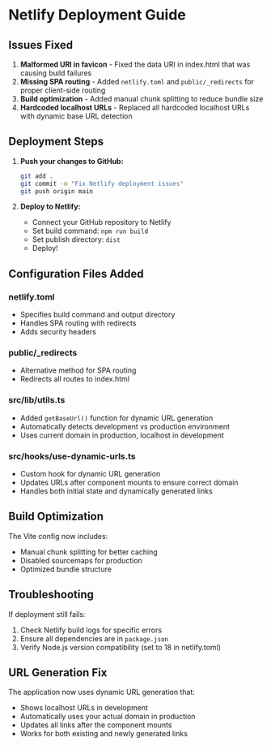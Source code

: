 # Netlify Deployment Guide

## Issues Fixed

1. **Malformed URI in favicon** - Fixed the data URI in index.html that was causing build failures
2. **Missing SPA routing** - Added `netlify.toml` and `public/_redirects` for proper client-side routing
3. **Build optimization** - Added manual chunk splitting to reduce bundle size
4. **Hardcoded localhost URLs** - Replaced all hardcoded localhost URLs with dynamic base URL detection

## Deployment Steps

1. **Push your changes to GitHub:**
   ```bash
   git add .
   git commit -m "Fix Netlify deployment issues"
   git push origin main
   ```

2. **Deploy to Netlify:**
   - Connect your GitHub repository to Netlify
   - Set build command: `npm run build`
   - Set publish directory: `dist`
   - Deploy!

## Configuration Files Added

### netlify.toml
- Specifies build command and output directory
- Handles SPA routing with redirects
- Adds security headers

### public/_redirects
- Alternative method for SPA routing
- Redirects all routes to index.html

### src/lib/utils.ts
- Added `getBaseUrl()` function for dynamic URL generation
- Automatically detects development vs production environment
- Uses current domain in production, localhost in development

### src/hooks/use-dynamic-urls.ts
- Custom hook for dynamic URL generation
- Updates URLs after component mounts to ensure correct domain
- Handles both initial state and dynamically generated links

## Build Optimization

The Vite config now includes:
- Manual chunk splitting for better caching
- Disabled sourcemaps for production
- Optimized bundle structure

## Troubleshooting

If deployment still fails:
1. Check Netlify build logs for specific errors
2. Ensure all dependencies are in `package.json`
3. Verify Node.js version compatibility (set to 18 in netlify.toml)

## URL Generation Fix

The application now uses dynamic URL generation that:
- Shows localhost URLs in development
- Automatically uses your actual domain in production
- Updates all links after the component mounts
- Works for both existing and newly generated links 